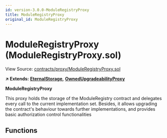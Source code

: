 ```yaml
---
id: version-3.0.0-ModuleRegistryProxy
title: ModuleRegistryProxy
original_id: ModuleRegistryProxy
---
```


# ModuleRegistryProxy \(ModuleRegistryProxy.sol\)

View Source: [contracts/proxy/ModuleRegistryProxy.sol](https://github.com/remon-nashid/polymath-core/tree/0c5593835be9dcec69d8de5b12eb17bc7cd77adc/contracts/proxy/ModuleRegistryProxy.sol)

**↗ Extends:** [**EternalStorage**](eternalstorage.md)**,** [**OwnedUpgradeabilityProxy**](ownedupgradeabilityproxy.md)

**ModuleRegistryProxy**

This proxy holds the storage of the ModuleRegistry contract and delegates every call to the current implementation set. Besides, it allows upgrading the contract's behaviour towards further implementations, and provides basic authorization control functionalities

## Functions

